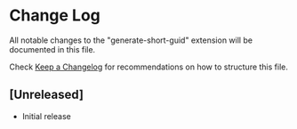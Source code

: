 # Change Log
All notable changes to the "generate-short-guid" extension will be documented in this file.

Check [Keep a Changelog](http://keepachangelog.com/) for recommendations on how to structure this file.

## [Unreleased]
- Initial release
